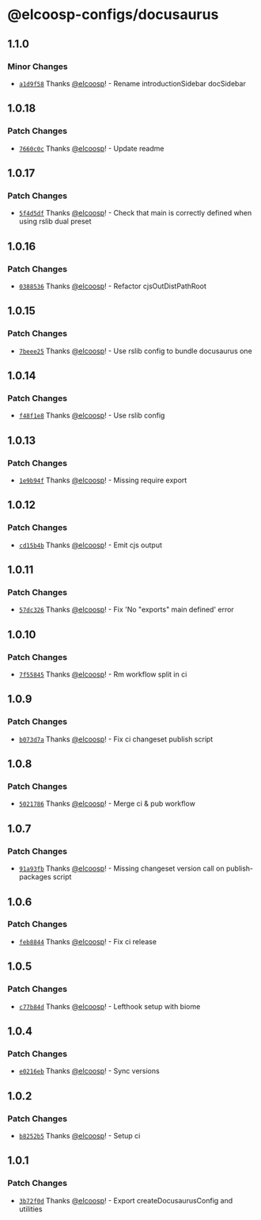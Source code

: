 # @elcoosp-configs/docusaurus

## 1.1.0

### Minor Changes

- [`a1d9f58`](https://github.com/elcoosp/elcoosp-configs/commit/a1d9f5835766af986626cabc97f55b671ab9f559) Thanks [@elcoosp](https://github.com/elcoosp)! - Rename introductionSidebar docSidebar

## 1.0.18

### Patch Changes

- [`7660c0c`](https://github.com/elcoosp/elcoosp-configs/commit/7660c0c6b7f5fa624c019bd1ad6150818016947c) Thanks [@elcoosp](https://github.com/elcoosp)! - Update readme

## 1.0.17

### Patch Changes

- [`5f4d5df`](https://github.com/elcoosp/elcoosp-configs/commit/5f4d5df06441fc2d47c301e953d4f4231a796b7b) Thanks [@elcoosp](https://github.com/elcoosp)! - Check that main is correctly defined when using rslib dual preset

## 1.0.16

### Patch Changes

- [`0388536`](https://github.com/elcoosp/elcoosp-configs/commit/038853633a33040ac18c5ea4ddf3df74460c48af) Thanks [@elcoosp](https://github.com/elcoosp)! - Refactor cjsOutDistPathRoot

## 1.0.15

### Patch Changes

- [`7beee25`](https://github.com/elcoosp/elcoosp-configs/commit/7beee252959e8299b9979e8e6d5b510be00b3cbe) Thanks [@elcoosp](https://github.com/elcoosp)! - Use rslib config to bundle docusaurus one

## 1.0.14

### Patch Changes

- [`f48f1e8`](https://github.com/elcoosp/elcoosp-configs/commit/f48f1e871daadd92ef0c442be3dea0094a2ffc97) Thanks [@elcoosp](https://github.com/elcoosp)! - Use rslib config

## 1.0.13

### Patch Changes

- [`1e9b94f`](https://github.com/elcoosp/elcoosp-configs/commit/1e9b94fb2e843170f30da7302260b4adbe254a95) Thanks [@elcoosp](https://github.com/elcoosp)! - Missing require export

## 1.0.12

### Patch Changes

- [`cd15b4b`](https://github.com/elcoosp/elcoosp-configs/commit/cd15b4b29f8d1b5b4118c70cee904aea251f10f9) Thanks [@elcoosp](https://github.com/elcoosp)! - Emit cjs output

## 1.0.11

### Patch Changes

- [`57dc326`](https://github.com/elcoosp/elcoosp-configs/commit/57dc326903963be0fa4b248d9c192994bed439b3) Thanks [@elcoosp](https://github.com/elcoosp)! - Fix 'No "exports" main defined' error

## 1.0.10

### Patch Changes

- [`7f55845`](https://github.com/elcoosp/elcoosp-configs/commit/7f558458c0d64cc8e5101c96049a560b3d05c7b5) Thanks [@elcoosp](https://github.com/elcoosp)! - Rm workflow split in ci

## 1.0.9

### Patch Changes

- [`b073d7a`](https://github.com/elcoosp/elcoosp-configs/commit/b073d7a4dada4ba175d0ecee99472c85122c41e9) Thanks [@elcoosp](https://github.com/elcoosp)! - Fix ci changeset publish script

## 1.0.8

### Patch Changes

- [`5021786`](https://github.com/elcoosp/elcoosp-configs/commit/50217864b8612570ec9cd469c5454e04f062c72b) Thanks [@elcoosp](https://github.com/elcoosp)! - Merge ci & pub workflow

## 1.0.7

### Patch Changes

- [`91a93fb`](https://github.com/elcoosp/elcoosp-configs/commit/91a93fbc1d7bfd4006a981e82838dea59d18f149) Thanks [@elcoosp](https://github.com/elcoosp)! - Missing changeset version call on publish-packages script

## 1.0.6

### Patch Changes

- [`feb8844`](https://github.com/elcoosp/elcoosp-configs/commit/feb88441e04af5a95c8ae48d6d339a1c5925ec79) Thanks [@elcoosp](https://github.com/elcoosp)! - Fix ci release

## 1.0.5

### Patch Changes

- [`c77b84d`](https://github.com/elcoosp/elcoosp-configs/commit/c77b84dc44dea68da6b0e02d61496a9770d9d10d) Thanks [@elcoosp](https://github.com/elcoosp)! - Lefthook setup with biome

## 1.0.4

### Patch Changes

- [`e0216eb`](https://github.com/elcoosp/elcoosp-configs/commit/e0216eb669fe612ecad83ae1274efd7cecf43ff9) Thanks [@elcoosp](https://github.com/elcoosp)! - Sync versions

## 1.0.2

### Patch Changes

- [`b8252b5`](https://github.com/elcoosp/elcoosp-configs/commit/b8252b51a9048a24c2cdb3071bcfa37938667e85) Thanks [@elcoosp](https://github.com/elcoosp)! - Setup ci

## 1.0.1

### Patch Changes

- [`3b72f0d`](https://github.com/elcoosp/elcoosp-configs/commit/3b72f0dd959348496c092265192deabad5ba0835) Thanks [@elcoosp](https://github.com/elcoosp)! - Export createDocusaurusConfig and utilities
